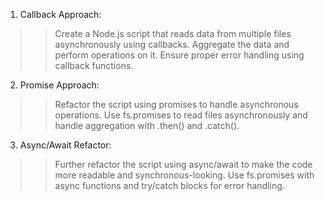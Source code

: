 1. Callback Approach:

>>Create a Node.js script that reads data from multiple files asynchronously using callbacks.
>>Aggregate the data and perform operations on it.
>>Ensure proper error handling using callback functions.

2. Promise Approach:

>>Refactor the script using promises to handle asynchronous operations.
>>Use fs.promises to read files asynchronously and handle aggregation with .then() and .catch().

3. Async/Await Refactor:

>>Further refactor the script using async/await to make the code more readable and synchronous-looking.
>>Use fs.promises with async functions and try/catch blocks for error handling.